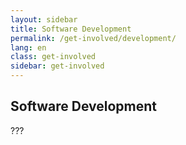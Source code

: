 ```yaml
---
layout: sidebar
title: Software Development
permalink: /get-involved/development/
lang: en
class: get-involved
sidebar: get-involved
---
```


## Software Development

???
